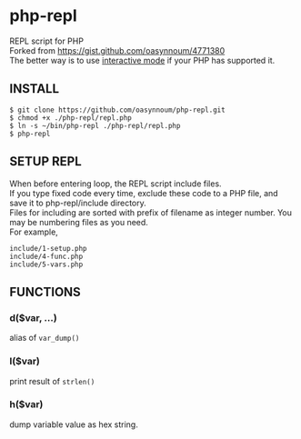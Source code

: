 php-repl
========

REPL script for PHP  
Forked from https://gist.github.com/oasynnoum/4771380  
The better way is to use [interactive mode](http://php.net/manual/en/features.commandline.interactive.php) if your PHP has supported it.


INSTALL
-------

    $ git clone https://github.com/oasynnoum/php-repl.git
    $ chmod +x ./php-repl/repl.php
    $ ln -s ~/bin/php-repl ./php-repl/repl.php
    $ php-repl


SETUP REPL
----------

When before entering loop, the REPL script include files.  
If you type fixed code every time, exclude these code to a PHP file, and save it to php-repl/include directory.  
Files for including are sorted with prefix of filename as integer number.
You may be numbering files as you need.  
For example,

    include/1-setup.php
    include/4-func.php
    include/5-vars.php


FUNCTIONS
---------

### d($var, ...)
alias of ```var_dump()```

### l($var)
print result of ```strlen()```

### h($var)
dump variable value as hex string.







